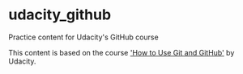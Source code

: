 # udacity_github
Practice content for Udacity's GitHub course

This content is based on the course ['How to Use Git and GitHub'](https://www.udacity.com/course/how-to-use-git-and-github--ud775) by Udacity.
